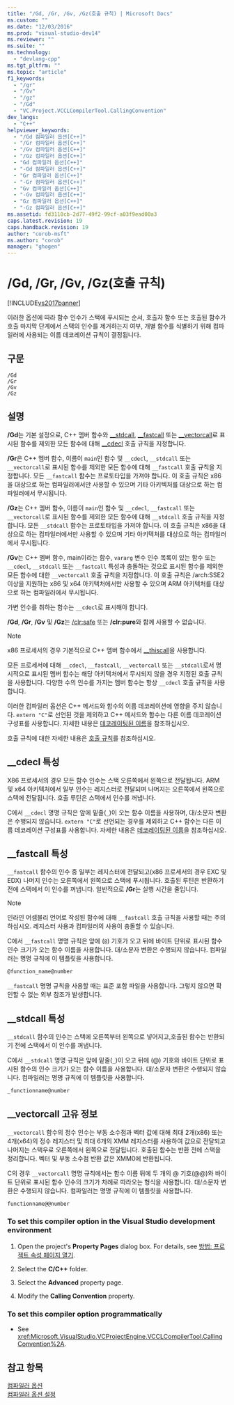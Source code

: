 ```yaml
---
title: "/Gd, /Gr, /Gv, /Gz(호출 규칙) | Microsoft Docs"
ms.custom: ""
ms.date: "12/03/2016"
ms.prod: "visual-studio-dev14"
ms.reviewer: ""
ms.suite: ""
ms.technology: 
  - "devlang-cpp"
ms.tgt_pltfrm: ""
ms.topic: "article"
f1_keywords: 
  - "/gr"
  - "/Gv"
  - "/gz"
  - "/Gd"
  - "VC.Project.VCCLCompilerTool.CallingConvention"
dev_langs: 
  - "C++"
helpviewer_keywords: 
  - "/Gd 컴파일러 옵션[C++]"
  - "/Gr 컴파일러 옵션[C++]"
  - "/Gv 컴파일러 옵션[C++]"
  - "/Gz 컴파일러 옵션[C++]"
  - "Gd 컴파일러 옵션[C++]"
  - "-Gd 컴파일러 옵션[C++]"
  - "Gr 컴파일러 옵션[C++]"
  - "-Gr 컴파일러 옵션[C++]"
  - "Gv 컴파일러 옵션[C++]"
  - "-Gv 컴파일러 옵션[C++]"
  - "Gz 컴파일러 옵션[C++]"
  - "-Gz 컴파일러 옵션[C++]"
ms.assetid: fd3110cb-2d77-49f2-99cf-a03f9ead00a3
caps.latest.revision: 19
caps.handback.revision: 19
author: "corob-msft"
ms.author: "corob"
manager: "ghogen"
---
```

# /Gd, /Gr, /Gv, /Gz(호출 규칙)
[!INCLUDE[vs2017banner](../../assembler/inline/includes/vs2017banner.md)]

이러한 옵션에 따라 함수 인수가 스택에 푸시되는 순서, 호출자 함수 또는 호출된 함수가 호출 마지막 단계에서 스택의 인수를 제거하는지 여부, 개별 함수를 식별하기 위해 컴파일러에 사용되는 이름 데코레이션 규칙이 결정됩니다.  
  
## 구문  
  
```  
/Gd  
/Gr  
/Gv  
/Gz  
```  
  
## 설명  
 **\/Gd**는 기본 설정으로, C\+\+ 멤버 함수와 [\_\_stdcall](../../cpp/stdcall.md), [\_\_fastcall](../../cpp/fastcall.md) 또는 [\_\_vectorcall](../../cpp/vectorcall.md)로 표시된 함수를 제외한 모든 함수에 대해 [\_\_cdecl](../../cpp/cdecl.md) 호출 규칙을 지정합니다.  
  
 **\/Gr**은 C\+\+ 멤버 함수, 이름이 `main`인 함수 및 `__cdecl`, `__stdcall` 또는 `__vectorcall`로 표시된 함수를 제외한 모든 함수에 대해 `__fastcall` 호출 규칙을 지정합니다.  모든 `__fastcall` 함수는 프로토타입을 가져야 합니다.  이 호출 규칙은 x86을 대상으로 하는 컴파일러에서만 사용할 수 있으며 기타 아키텍처를 대상으로 하는 컴파일러에서 무시됩니다.  
  
 **\/Gz**는 C\+\+ 멤버 함수, 이름이 `main`인 함수 및 `__cdecl`, `__fastcall` 또는 `__vectorcall`로 표시된 함수를 제외한 모든 함수에 대해 `__stdcall` 호출 규칙을 지정합니다.  모든 `__stdcall` 함수는 프로토타입을 가져야 합니다.  이 호출 규칙은 x86을 대상으로 하는 컴파일러에서만 사용할 수 있으며 기타 아키텍처를 대상으로 하는 컴파일러에서 무시됩니다.  
  
 **\/Gv**는 C\+\+ 멤버 함수, main이라는 함수, `vararg` 변수 인수 목록이 있는 함수 또는 `__cdecl`, `__stdcall` 또는 `__fastcall` 특성과 충돌하는 것으로 표시된 함수를 제외한 모든 함수에 대한 `__vectorcall` 호출 규칙을 지정합니다.  이 호출 규칙은 \/arch:SSE2 이상을 지원하는 x86 및 x64 아키텍처에서만 사용할 수 있으며 ARM 아키텍처를 대상으로 하는 컴파일러에서 무시됩니다.  
  
 가변 인수를 취하는 함수는 `__cdecl`로 표시해야 합니다.  
  
 **\/Gd**, **\/Gr**, **\/Gv** 및 **\/Gz**는 [\/clr:safe](../../build/reference/clr-common-language-runtime-compilation.md) 또는 **\/clr:pure**와 함께 사용할 수 없습니다.  
  
> [!NOTE]
>  x86 프로세서의 경우 기본적으로 C\+\+ 멤버 함수에서 [\_\_thiscall](../../cpp/thiscall.md)을 사용합니다.  
  
 모든 프로세서에 대해 `__cdecl`, `__fastcall`, `__vectorcall` 또는 `__stdcall`로서 명시적으로 표시된 멤버 함수는 해당 아키텍처에서 무시되지 않을 경우 지정된 호출 규칙을 사용합니다.  다양한 수의 인수를 가지는 멤버 함수는 항상 `__cdecl` 호출 규칙을 사용합니다.  
  
 이러한 컴파일러 옵션은 C\+\+ 메서드와 함수의 이름 데코레이션에 영향을 주지 않습니다.  `extern "C"`로 선언된 것을 제외하고 C\+\+ 메서드와 함수는 다른 이름 데코레이션 구성표를 사용합니다.  자세한 내용은 [데코레이팅된 이름](../../build/reference/decorated-names.md)을 참조하십시오.  
  
 호출 규칙에 대한 자세한 내용은 [호출 규칙](../../cpp/calling-conventions.md)를 참조하십시오.  
  
## \_\_cdecl 특성  
 X86 프로세서의 경우 모든 함수 인수는 스택 오른쪽에서 왼쪽으로 전달됩니다.  ARM 및 x64 아키텍처에서 일부 인수는 레지스터로 전달되며 나머지는 오른쪽에서 왼쪽으로 스택에 전달됩니다.  호출 루틴은 스택에서 인수를 꺼냅니다.  
  
 C에서 `__cdecl` 명명 규칙은 앞에 밑줄\(`_`\)이 오는 함수 이름을 사용하며, 대\/소문자 변환은 수행되지 않습니다.  `extern "C"`로 선언되는 경우를 제외하고 C\+\+ 함수는 다른 이름 데코레이션 구성표를 사용합니다.  자세한 내용은 [데코레이팅된 이름](../../build/reference/decorated-names.md)을 참조하십시오.  
  
## \_\_fastcall 특성  
 `__fastcall` 함수의 인수 중 일부는 레지스터에 전달되고\(x86 프로세서의 경우 EXC 및 EDX\) 나머지 인수는 오른쪽에서 왼쪽으로 스택에 푸시됩니다.  호출된 루틴은 반환하기 전에 스택에서 이 인수를 꺼냅니다.  일반적으로 **\/Gr**는 실행 시간을 줄입니다.  
  
> [!NOTE]
>  인라인 어셈블리 언어로 작성된 함수에 대해 `__fastcall` 호출 규칙을 사용할 때는 주의하십시오.  레지스터 사용과 컴파일러의 사용이 충돌할 수 있습니다.  
  
 C에서 `__fastcall` 명명 규칙은 앞에 \(`@`\) 기호가 오고 뒤에 바이트 단위로 표시된 함수 인수 크기가 오는 함수 이름을 사용합니다.   대\/소문자 변환은 수행되지 않습니다.  컴파일러는 명명 규칙에 이 템플릿을 사용합니다.  
  
```c  
@function_name@number  
```  
  
 `__fastcall` 명명 규칙을 사용할 때는 표준 포함 파일을 사용합니다.  그렇지 않으면 확인할 수 없는 외부 참조가 발생합니다.  
  
## \_\_stdcall 특성  
 `__stdcall` 함수의 인수는 스택에 오른쪽부터 왼쪽으로 넣어지고,호출된 함수는 반환되기 전에 스택에서 이 인수를 꺼냅니다.  
  
 C에서 `__stdcall` 명명 규칙은 앞에 밑줄\(`_`\)이 오고 뒤에 \(@\) 기호와 바이트 단위로 표시된 함수의 인수 크기가 오는 함수 이름을 사용합니다.  대\/소문자 변환은 수행되지 않습니다.  컴파일러는 명명 규칙에 이 템플릿을 사용합니다.  
  
```c  
_functionname@number  
```  
  
## \_\_vectorcall 고유 정보  
 `__vectorcall` 함수의 정수 인수는 부동 소수점과 벡터 값에 대해 최대 2개\(x86\) 또는 4개\(x64\)의 정수 레지스터 및 최대 6개의 XMM 레지스터를 사용하여 값으로 전달되고 나머지는 스택우로 오른쪽에서 왼쪽으로 전달됩니다.  호출된 함수는 반환 전에 스택을 정리합니다.  벡터 및 부동 소수점 반환 값은 XMM0에 반환됩니다.  
  
 C의 경우 `__vectorcall` 명명 규칙에서는 함수 이름 뒤에 두 개의 @ 기호\(@@\)와 바이트 단위로 표시된 함수 인수의 크기가 차례로 따라오는 형식을 사용합니다.  대\/소문자 변환은 수행되지 않습니다.  컴파일러는 명명 규칙에 이 템플릿을 사용합니다.  
  
```c  
functionname@@number  
```  
  
### To set this compiler option in the Visual Studio development environment  
  
1.  Open the project's **Property Pages** dialog box.  For details, see [방법: 프로젝트 속성 페이지 열기](../../misc/how-to-open-project-property-pages.md).  
  
2.  Select the **C\/C\+\+** folder.  
  
3.  Select the **Advanced** property page.  
  
4.  Modify the **Calling Convention** property.  
  
### To set this compiler option programmatically  
  
-   See <xref:Microsoft.VisualStudio.VCProjectEngine.VCCLCompilerTool.CallingConvention%2A>.  
  
## 참고 항목  
 [컴파일러 옵션](../../build/reference/compiler-options.md)   
 [컴파일러 옵션 설정](../../build/reference/setting-compiler-options.md)
